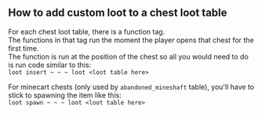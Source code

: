 ## How to add custom loot to a chest loot table
For each chest loot table, there is a function tag.  
The functions in that tag run the moment the player opens that chest for the first time.  
The function is run at the position of the chest so all you would need to do is run code similar to this:  
`loot insert ~ ~ ~ loot <loot table here>`

For minecart chests (only used by `abandoned_mineshaft` table), you'll have to stick to spawning the item like this:  
`loot spawn ~ ~ ~ loot <loot table here>`